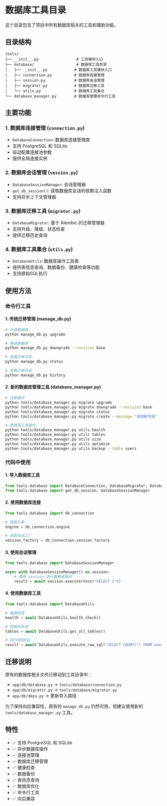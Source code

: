 # 数据库工具目录

这个目录包含了项目中所有数据库相关的工具和辅助功能。

## 目录结构

```
tools/
├── __init__.py                 # 工具模块入口
├── database/                   # 数据库工具目录
│   ├── __init__.py            # 数据库工具模块入口
│   ├── connection.py          # 数据库连接管理
│   ├── session.py             # 数据库会话管理
│   ├── migrator.py            # 数据库迁移工具
│   └── utils.py               # 数据库工具集合
└── database_manager.py        # 数据库管理命令行工具
```

## 主要功能

### 1. 数据库连接管理 (`connection.py`)
- `DatabaseConnection`: 数据库连接管理类
- 支持 PostgreSQL 和 SQLite
- 自动配置连接池参数
- 提供全局连接实例

### 2. 数据库会话管理 (`session.py`)
- `DatabaseSessionManager`: 会话管理器
- `get_db_session()`: 获取数据库会话的依赖注入函数
- 支持异步上下文管理器

### 3. 数据库迁移工具 (`migrator.py`)
- `DatabaseMigrator`: 基于 Alembic 的迁移管理器
- 支持升级、降级、状态检查
- 提供迁移历史查询

### 4. 数据库工具集合 (`utils.py`)
- `DatabaseUtils`: 数据库操作工具类
- 提供表信息查询、数据备份、健康检查等功能
- 支持原始SQL执行

## 使用方法

### 命令行工具

#### 1. 传统迁移管理 (manage_db.py)
```bash
# 升级数据库
python manage_db.py upgrade

# 降级数据库
python manage_db.py downgrade --revision base

# 查看迁移状态
python manage_db.py status

# 查看迁移历史
python manage_db.py history
```

#### 2. 新的数据库管理工具 (database_manager.py)
```bash
# 迁移操作
python tools/database_manager.py migrate upgrade
python tools/database_manager.py migrate downgrade --revision base
python tools/database_manager.py migrate status
python tools/database_manager.py migrate create --message "添加新字段"

# 数据库工具操作
python tools/database_manager.py utils health
python tools/database_manager.py utils tables
python tools/database_manager.py utils size
python tools/database_manager.py utils optimize
python tools/database_manager.py utils backup --table users
```

### 代码中使用

#### 1. 导入数据库工具
```python
from tools.database import DatabaseConnection, DatabaseMigrator, DatabaseUtils
from tools.database import get_db_session, DatabaseSessionManager
```

#### 2. 使用数据库连接
```python
from tools.database import db_connection

# 获取引擎
engine = db_connection.engine

# 获取会话工厂
session_factory = db_connection.session_factory
```

#### 3. 使用会话管理
```python
from tools.database import DatabaseSessionManager

async with DatabaseSessionManager() as session:
    # 使用 session 进行数据库操作
    result = await session.execute(text("SELECT 1"))
```

#### 4. 使用数据库工具
```python
from tools.database import DatabaseUtils

# 健康检查
health = await DatabaseUtils.health_check()

# 获取所有表
tables = await DatabaseUtils.get_all_tables()

# 执行原始SQL
result = await DatabaseUtils.execute_raw_sql("SELECT COUNT(*) FROM users")
```

## 迁移说明

原有的数据库相关文件已移动到工具目录中：

- `app/db/database.py` → `tools/database/connection.py`
- `app/db/migrator.py` → `tools/database/migrator.py`
- `app/db/deps.py` → 更新导入路径

为了保持向后兼容性，原有的 `manage_db.py` 仍然可用，但建议使用新的 `tools/database_manager.py` 工具。

## 特性

- ✅ 支持 PostgreSQL 和 SQLite
- ✅ 异步数据库操作
- ✅ 连接池管理
- ✅ 数据库迁移管理
- ✅ 健康检查
- ✅ 数据备份
- ✅ 表信息查询
- ✅ 数据库优化
- ✅ 命令行工具
- ✅ 向后兼容